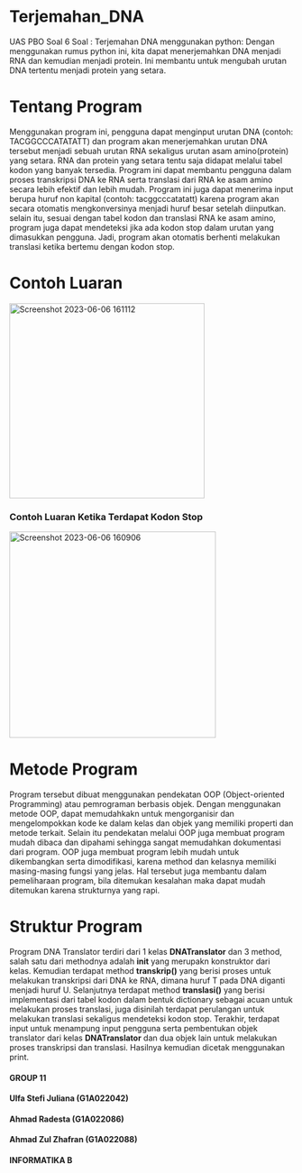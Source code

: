 # Terjemahan_DNA
UAS PBO Soal 6
Soal : Terjemahan DNA menggunakan python: Dengan menggunakan rumus python ini, kita dapat menerjemahkan DNA menjadi RNA dan kemudian menjadi protein. Ini membantu untuk mengubah urutan DNA tertentu menjadi protein yang setara.

# Tentang Program
Menggunakan program ini, pengguna dapat menginput urutan DNA (contoh: TACGGCCCATATATT) dan program akan menerjemahkan urutan DNA tersebut menjadi sebuah urutan RNA sekaligus urutan asam amino(protein) yang setara. RNA dan protein yang setara tentu saja didapat melalui tabel kodon yang banyak tersedia. Program ini dapat membantu pengguna dalam proses transkripsi DNA ke RNA serta translasi dari RNA ke asam amino secara lebih efektif dan lebih mudah. Program ini juga dapat menerima input berupa huruf non kapital (contoh: tacggcccatatatt) karena program akan secara otomatis mengkonversinya menjadi huruf besar setelah diinputkan. selain itu, sesuai dengan tabel kodon dan translasi RNA ke asam amino, program juga dapat mendeteksi jika ada kodon stop dalam urutan yang dimasukkan pengguna. Jadi, program akan otomatis berhenti melakukan translasi ketika bertemu dengan kodon stop.

# Contoh Luaran

<img width="346" alt="Screenshot 2023-06-06 161112" src="https://github.com/totoro-07/Terjemahan_DNA/assets/95126142/bdb69d64-976b-404f-b3b9-edaff2cd7bb9">

### Contoh Luaran Ketika Terdapat Kodon Stop

<img width="366" alt="Screenshot 2023-06-06 160906" src="https://github.com/totoro-07/Terjemahan_DNA/assets/95126142/534b46a4-5b3b-41e9-9daf-d5e5240b87a3">

# Metode Program
Program tersebut dibuat menggunakan pendekatan OOP (Object-oriented Programming) atau pemrograman berbasis objek. Dengan menggunakan metode OOP, dapat memudahkakn untuk mengorganisir dan mengelompokkan kode ke dalam kelas dan objek yang memiliki properti dan metode terkait. Selain itu pendekatan melalui OOP juga membuat program mudah dibaca dan dipahami sehingga sangat memudahkan dokumentasi dari program. OOP juga membuat program lebih mudah untuk dikembangkan serta dimodifikasi, karena method dan kelasnya memiliki masing-masing fungsi yang jelas. Hal tersebut juga membantu dalam pemeliharaan program, bila ditemukan kesalahan maka dapat mudah ditemukan karena strukturnya yang rapi.

# Struktur Program
Program DNA Translator terdiri dari 1 kelas __DNATranslator__ dan 3 method, salah satu dari methodnya adalah __init__ yang merupakn konstruktor dari kelas. Kemudian terdapat method __transkrip()__ yang berisi proses untuk melakukan transkripsi dari DNA ke RNA, dimana huruf T pada DNA diganti menjadi huruf U. Selanjutnya terdapat method __translasi()__ yang berisi implementasi dari tabel kodon dalam bentuk dictionary sebagai acuan untuk melakukan proses translasi, juga disinilah terdapat perulangan untuk melakukan translasi sekaligus mendeteksi kodon stop. Terakhir, terdapat input untuk menampung input pengguna serta pembentukan objek translator dari kelas __DNATranslator__ dan dua objek lain untuk melakukan proses transkripsi dan translasi. Hasilnya kemudian dicetak menggunakan print.


#### GROUP 11
#### Ulfa Stefi Juliana	(G1A022042)
#### Ahmad Radesta	(G1A022086)
#### Ahmad Zul Zhafran	(G1A022088)

#### INFORMATIKA B
